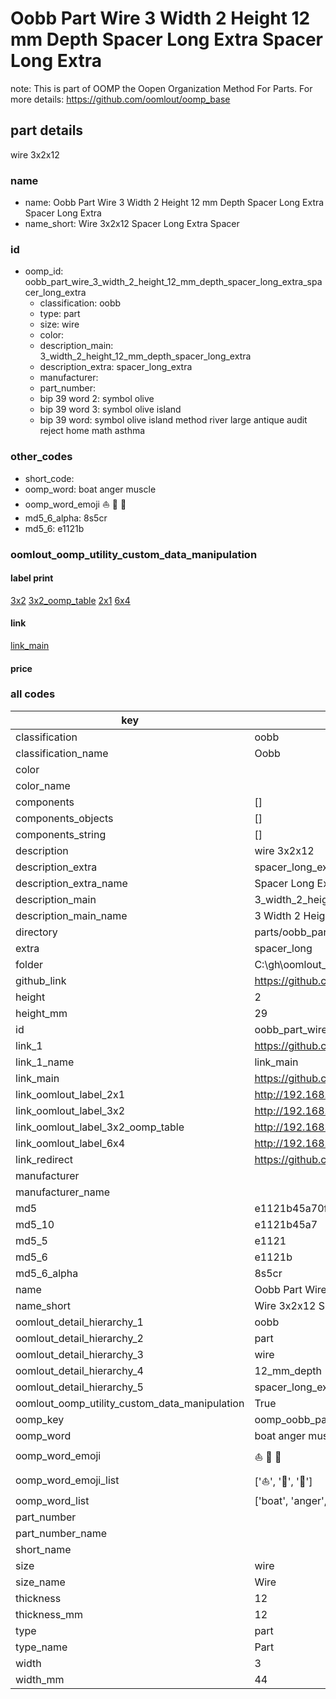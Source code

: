 # Oobb Part Wire 3 Width 2 Height 12 mm Depth Spacer Long Extra Spacer Long Extra  

note: This is part of OOMP the Oopen Organization Method For Parts. For more details: https://github.com/oomlout/oomp_base

##  part details
  



wire 3x2x12



### name
* name: Oobb Part Wire 3 Width 2 Height 12 mm Depth Spacer Long Extra Spacer Long Extra
* name_short: Wire 3x2x12 Spacer Long Extra Spacer
### id
* oomp_id: oobb_part_wire_3_width_2_height_12_mm_depth_spacer_long_extra_spacer_long_extra
  * classification: oobb
  * type: part
  * size: wire
  * color: 
  * description_main: 3_width_2_height_12_mm_depth_spacer_long_extra
  * description_extra: spacer_long_extra
  * manufacturer: 
  * part_number: 
  * bip 39 word 2: symbol olive
  * bip 39 word 3: symbol olive island
  * bip 39 word: symbol olive island method river large antique audit reject home math asthma

### other_codes
* short_code: 
* oomp_word: boat anger muscle
* oomp_word_emoji :boat: :anger: :muscle:
* md5_6_alpha: 8s5cr
* md5_6: e1121b






### oomlout_oomp_utility_custom_data_manipulation
#### label print
[3x2](http://192.168.1.245:1112/?label=oomp%208s5cr)
[3x2_oomp_table](http://192.168.1.108:1112/?label=oomp%208s5cr)
[2x1](http://192.168.1.242:1112/?label=oomp%208s5cr)
[6x4](http://192.168.1.55:1112/?label=oomp%208s5cr)    

#### link

[link_main](https://github.com/oomlout/oomlout_oobb_version_4_generated_parts/tree/main/navigation_oomp/oobb/part/wire/3_width_2_height_12_mm_depth_spacer_long_extra/spacer_long_extra/part)                              

#### price







### all codes 
| key | value |  
| --- | --- |  
| classification | oobb |  
| classification_name | Oobb |  
| color |  |  
| color_name |  |  
| components | [] |  
| components_objects | [] |  
| components_string | [] |  
| description | wire 3x2x12 |  
| description_extra | spacer_long_extra |  
| description_extra_name | Spacer Long Extra |  
| description_main | 3_width_2_height_12_mm_depth_spacer_long_extra |  
| description_main_name | 3 Width 2 Height 12 mm Depth Spacer Long Extra |  
| directory | parts/oobb_part_wire_3_width_2_height_12_mm_depth_spacer_long_extra_spacer_long_extra |  
| extra | spacer_long |  
| folder | C:\gh\oomlout_oobb_version_4_generated_parts\parts\oobb_part_wire_3_width_2_height_12_mm_depth_spacer_long_extra_spacer_long_extra |  
| github_link | https://github.com/oomlout/oomlout_oomp_part_src/tree/main/parts/oobb_part_wire_3_width_2_height_12_mm_depth_spacer_long_extra_spacer_long_extra |  
| height | 2 |  
| height_mm | 29 |  
| id | oobb_part_wire_3_width_2_height_12_mm_depth_spacer_long_extra_spacer_long_extra |  
| link_1 | https://github.com/oomlout/oomlout_oobb_version_4_generated_parts/tree/main/navigation_oomp/oobb/part/wire/3_width_2_height_12_mm_depth_spacer_long_extra/spacer_long_extra/part |  
| link_1_name | link_main |  
| link_main | https://github.com/oomlout/oomlout_oobb_version_4_generated_parts/tree/main/navigation_oomp/oobb/part/wire/3_width_2_height_12_mm_depth_spacer_long_extra/spacer_long_extra/part |  
| link_oomlout_label_2x1 | http://192.168.1.242:1112/?label=oomp%208s5cr |  
| link_oomlout_label_3x2 | http://192.168.1.245:1112/?label=oomp%208s5cr |  
| link_oomlout_label_3x2_oomp_table | http://192.168.1.108:1112/?label=oomp%208s5cr |  
| link_oomlout_label_6x4 | http://192.168.1.55:1112/?label=oomp%208s5cr |  
| link_redirect | https://github.com/oomlout/oomlout_oobb_version_4_generated_parts/tree/main/parts/oobb_wire_03_02_12_ex_spacer_long |  
| manufacturer |  |  
| manufacturer_name |  |  
| md5 | e1121b45a70f013df4dd68c2ece68ee3 |  
| md5_10 | e1121b45a7 |  
| md5_5 | e1121 |  
| md5_6 | e1121b |  
| md5_6_alpha | 8s5cr |  
| name | Oobb Part Wire 3 Width 2 Height 12 mm Depth Spacer Long Extra Spacer Long Extra |  
| name_short | Wire 3x2x12 Spacer Long Extra Spacer |  
| oomlout_detail_hierarchy_1 | oobb |  
| oomlout_detail_hierarchy_2 | part |  
| oomlout_detail_hierarchy_3 | wire |  
| oomlout_detail_hierarchy_4 | 12_mm_depth |  
| oomlout_detail_hierarchy_5 | spacer_long_extra |  
| oomlout_oomp_utility_custom_data_manipulation | True |  
| oomp_key | oomp_oobb_part_wire_3_width_2_height_12_mm_depth_spacer_long_extra_spacer_long_extra |  
| oomp_word | boat anger muscle |  
| oomp_word_emoji | :boat: :anger: :muscle: |  
| oomp_word_emoji_list | [':boat:', ':anger:', ':muscle:'] |  
| oomp_word_list | ['boat', 'anger', 'muscle'] |  
| part_number |  |  
| part_number_name |  |  
| short_name |  |  
| size | wire |  
| size_name | Wire |  
| thickness | 12 |  
| thickness_mm | 12 |  
| type | part |  
| type_name | Part |  
| width | 3 |  
| width_mm | 44 |  
